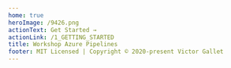 ```yaml
---
home: true
heroImage: /9426.png
actionText: Get Started →
actionLink: /1_GETTING_STARTED
title: Workshop Azure Pipelines
footer: MIT Licensed | Copyright © 2020-present Victor Gallet
---
```



